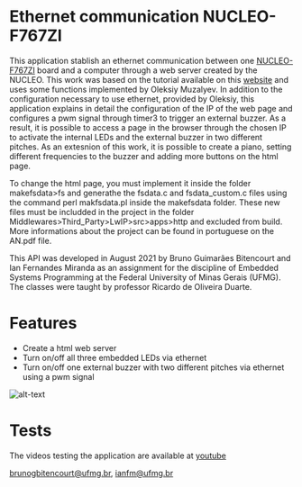 # Ethernet communication NUCLEO-F767ZI

This application stablish an ethernet communication between one [NUCLEO-F767ZI](https://www.st.com/en/evaluation-tools/nucleo-f767zi.html) board and a computer through a web server created by the NUCLEO. This work was based on the tutorial available on this [website](http://ausleuchtung.ch/stm32-nucleo-f767zi-web-server/) and uses some functions implemented by Oleksiy Muzalyev. In addition to the configuration necessary to use ethernet, provided by Oleksiy, this application explains in detail the configuration of the IP of the web page and configures a pwm signal through timer3 to trigger an external buzzer. As a result, it is possible to access a page in the browser through the chosen IP to activate the internal LEDs and  the external buzzer in two different pitches. As an extesnion of this work, it is possible to create a piano, setting different frequencies to the buzzer and adding more buttons on the html page.

To change the html page, you must implement it inside the folder makefsdata>fs and generathe the fsdata.c and fsdata_custom.c files using the command perl makfsdata.pl inside the makefsdata folder. These new files must be includded in the project in the folder Middlewares>Third_Party>LwIP>src>apps>http and excluded from build. More informations about the project can be found in portuguese on the AN.pdf file.

This API was developed in August 2021 by Bruno Guimarães Bitencourt and Ian Fernandes Miranda as an assignment for the discipline of Embedded Systems Programming at the Federal University of Minas Gerais (UFMG). The classes were taught by professor Ricardo de Oliveira Duarte.

# Features
* Create a html web server 
* Turn on/off all three embedded LEDs via ethernet
* Turn on/off one external buzzer with two different pitches via ethernet using a pwm signal

![alt-text](https://github.com/ianfmir/Ethernet_application_stm32/blob/main/Test_LEDs.gif)

# Tests
The videos testing the application are available at [youtube](https://youtube.com/playlist?list=PL8WsQAWlkRIEzk8TU-czDBvDHBigMxnuq)


[brunogbitencourt@ufmg.br](mailto:brunogbitencourt@ufmg.br), [ianfm@ufmg.br](mailto:ianfm@ufmg.br)
